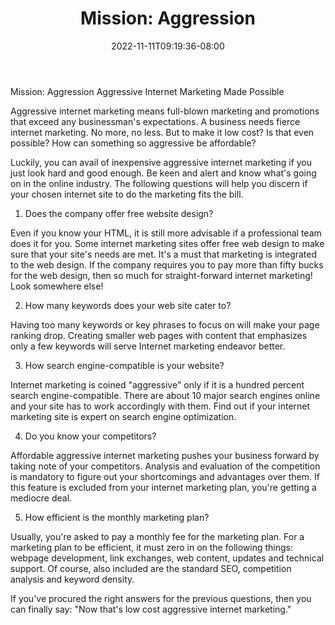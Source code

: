 ﻿---
title: "Mission: Aggression"
date: 2022-11-11T09:19:36-08:00
description: "Articles-Marketing Tips for Web Success"
featured_image: "/images/Articles-Marketing.jpg"
tags: ["Articles Marketing"]
---

Mission: Aggression
Aggressive Internet Marketing Made Possible

Aggressive internet marketing means full-blown marketing and promotions that exceed any businessman's expectations. A business needs fierce internet marketing. No more, no less. But to make it low cost? Is that even possible? How can something so aggressive be affordable?

Luckily, you can avail of inexpensive aggressive internet marketing if you just look hard and good enough. Be keen and alert and know what's going on in the online industry. The following questions will help you discern if your chosen internet site to do the marketing fits the bill.

1. Does the company offer free website design?

Even if you know your HTML, it is still more advisable if a professional team does it for you. Some internet marketing sites offer free web design to make sure that your site's needs are met. It's a must that marketing is integrated to the web design.   If the company requires you to pay more than fifty bucks for the web design, then so much for straight-forward internet marketing! Look somewhere else!

2. How many keywords does your web site cater to?

Having too many keywords or key phrases to focus on will make your page ranking drop. Creating smaller web pages with content that emphasizes only a few keywords will serve Internet marketing endeavor better. 

3. How search engine-compatible is your website?

Internet marketing is coined "aggressive" only if it is a hundred percent search engine-compatible. There are about 10 major search engines online and your site has to work accordingly with them. Find out if your internet marketing site is expert on search engine optimization.

4. Do you know your competitors?

Affordable aggressive internet marketing pushes your business forward by taking note of your competitors. Analysis and evaluation of the competition is mandatory to figure out your shortcomings and advantages over them. If this feature is excluded from your internet marketing plan, you're getting a mediocre deal.

5. How efficient is the monthly marketing plan?

Usually, you're asked to pay a monthly fee for the marketing plan. For a marketing plan to be efficient, it must zero in on the following things: webpage development, link exchanges, web content, updates and technical support. Of course, also included are the standard SEO, competition analysis and keyword density. 

If you've procured the right answers for the previous questions, then you can finally say: "Now that's low cost aggressive internet marketing."

